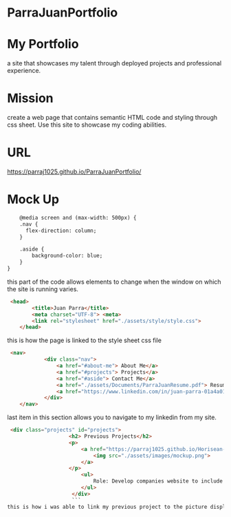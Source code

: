 # ParraJuanPortfolio

# My Portfolio

a site that showcases my talent through deployed projects and professional experience.

# Mission
create a web page that contains semantic HTML code and styling through css sheet. Use this site to showcase my coding abilities.

# URL
 https://parraj1025.github.io/ParraJuanPortfolio/ 

 
# Mock Up
```html
    @media screen and (max-width: 500px) {
    .nav {  
      flex-direction: column;
    }

    .aside {
        background-color: blue;
    }
}
```
this part of the code allows elements to change when the window on which the site is running varies.

```html
 <head>
        <title>Juan Parra</title>
        <meta charset="UTF-8"> <meta>
        <link rel="stylesheet" href="./assets/style/style.css">
    </head>
```
this is how the page is linked to the style sheet css file

```html
 <nav>
            <div class="nav">
                <a href="#about-me"> About Me</a>
                <a href="#projects"> Projects</a>
                <a href="#aside"> Contact Me</a>
                <a href="./assets/Documents/ParraJuanResume.pdf"> Resume</a>
                <a href="https://www.linkedin.com/in/juan-parra-01a4a0113/"> Linked-In</a>
            </div>
    </nav>
``` 
last item in this section allows you to navigate to my linkedin from my site.

```html
 <div class="projects" id="projects">
                    <h2> Previous Projects</h2>
                    <p>
                        <a href="https://parraj1025.github.io/Horisean-Project-Complete/" target="https://parraj1025.github.io/Horisean-Project-Complete/">
                            <img src="./assets/images/mockup.png">
                        </a>
                    </p>
                        <ul>
                            Role: Develop companies website to include a semantic HTML structure and improving the sites accessibility
                        </ul>
                     </div>
                     ```
this is how i was able to link my previous project to the picture displayed in my "projects" section of the page.
